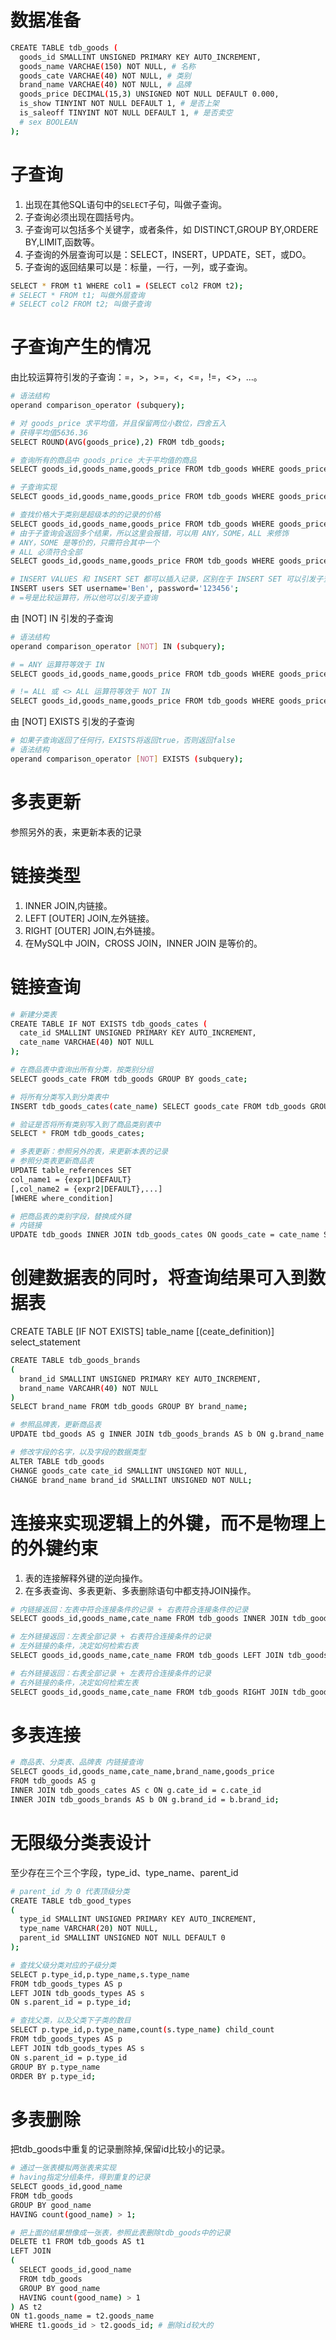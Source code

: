 # 数据准备
``` bash
CREATE TABLE tdb_goods (
  goods_id SMALLINT UNSIGNED PRIMARY KEY AUTO_INCREMENT,
  goods_name VARCHAE(150) NOT NULL, # 名称
  goods_cate VARCHAE(40) NOT NULL, # 类别
  brand_name VARCHAE(40) NOT NULL, # 品牌
  goods_price DECIMAL(15,3) UNSIGNED NOT NULL DEFAULT 0.000,
  is_show TINYINT NOT NULL DEFAULT 1, # 是否上架
  is_saleoff TINYINT NOT NULL DEFAULT 1, # 是否卖空
  # sex BOOLEAN
);
```

# 子查询
1. 出现在其他SQL语句中的`SELECT`子句，叫做子查询。
2. 子查询必须出现在圆括号内。
3. 子查询可以包括多个关键字，或者条件，如 DISTINCT,GROUP BY,ORDERE BY,LIMIT,函数等。
4. 子查询的外层查询可以是：SELECT，INSERT，UPDATE，SET，或DO。
5. 子查询的返回结果可以是：标量，一行，一列，或子查询。
``` bash
SELECT * FROM t1 WHERE col1 = (SELECT col2 FROM t2);
# SELECT * FROM t1; 叫做外层查询
# SELECT col2 FROM t2; 叫做子查询
```

# 子查询产生的情况
由比较运算符引发的子查询：=，>，>=，<，<=，!=，<>，...。
``` bash
# 语法结构
operand comparison_operator (subquery);

# 对 goods_price 求平均值，并且保留两位小数位，四舍五入
# 获得平均值5636.36
SELECT ROUND(AVG(goods_price),2) FROM tdb_goods; 

# 查询所有的商品中 goods_price 大于平均值的商品
SELECT goods_id,goods_name,goods_price FROM tdb_goods WHERE goods_price >= 5636.36;

# 子查询实现
SELECT goods_id,goods_name,goods_price FROM tdb_goods WHERE goods_price >= (SELECT ROUND(AVG(goods_price),2) FROM tdb_goods);

# 查找价格大于类别是超级本的的记录的价格
SELECT goods_id,goods_name,goods_price FROM tdb_goods WHERE goods_price >= (SELECT goods_price FROM tdb_goods WHERE goods_cate = '超级本');
# 由于子查询会返回多个结果，所以这里会报错，可以用 ANY，SOME，ALL 来修饰
# ANY，SOME 是等价的，只需符合其中一个
# ALL 必须符合全部
SELECT goods_id,goods_name,goods_price FROM tdb_goods WHERE goods_price >= ANY (SELECT goods_price FROM tdb_goods WHERE goods_cate = '超级本');

# INSERT VALUES 和 INSERT SET 都可以插入记录，区别在于 INSERT SET 可以引发子查询
INSERT users SET username='Ben', password='123456';
# =号是比较运算符，所以他可以引发子查询
```

由 [NOT] IN 引发的子查询
``` bash
# 语法结构
operand comparison_operator [NOT] IN (subquery);

# = ANY 运算符等效于 IN
SELECT goods_id,goods_name,goods_price FROM tdb_goods WHERE goods_price = ANY (SELECT goods_price FROM tdb_goods WHERE goods_cate = '超级本');

# != ALL 或 <> ALL 运算符等效于 NOT IN
SELECT goods_id,goods_name,goods_price FROM tdb_goods WHERE goods_price != ALL (SELECT goods_price FROM tdb_goods WHERE goods_cate = '超级本');

```

由 [NOT] EXISTS 引发的子查询
``` bash
# 如果子查询返回了任何行，EXISTS将返回true，否则返回false
# 语法结构
operand comparison_operator [NOT] EXISTS (subquery);
```
# 多表更新
参照另外的表，来更新本表的记录

# 链接类型
1. INNER JOIN,内链接。
2. LEFT [OUTER] JOIN,左外链接。
3. RIGHT [OUTER] JOIN,右外链接。
4. 在MySQL中 JOIN，CROSS JOIN，INNER JOIN 是等价的。

# 链接查询
``` bash
# 新建分类表
CREATE TABLE IF NOT EXISTS tdb_goods_cates (
  cate_id SMALLINT UNSIGNED PRIMARY KEY AUTO_INCREMENT,
  cate_name VARCHAE(40) NOT NULL
);

# 在商品表中查询出所有分类，按类别分组
SELECT goods_cate FROM tdb_goods GROUP BY goods_cate;

# 将所有分类写入到分类表中
INSERT tdb_goods_cates(cate_name) SELECT goods_cate FROM tdb_goods GROUP BY goods_cate;

# 验证是否将所有类别写入到了商品类别表中
SELECT * FROM tdb_goods_cates;

# 多表更新：参照另外的表，来更新本表的记录
# 参照分类表更新商品表
UPDATE table_references SET 
col_name1 = {expr1|DEFAULT}
[,col_name2 = {expr2|DEFAULT},...]
[WHERE where_condition]

# 把商品表的类别字段，替换成外键
# 内链接
UPDATE tdb_goods INNER JOIN tdb_goods_cates ON goods_cate = cate_name SET goods_cate = cate_id;
```

# 创建数据表的同时，将查询结果可入到数据表
CREATE TABLE [IF NOT EXISTS] table_name [(ceate_definition)] select_statement
``` bash
CREATE TABLE tdb_goods_brands 
(
  brand_id SMALLINT UNSIGNED PRIMARY KEY AUTO_INCREMENT,
  brand_name VARCAHR(40) NOT NULL
)
SELECT brand_name FROM tdb_goods GROUP BY brand_name;

# 参照品牌表，更新商品表
UPDATE tbd_goods AS g INNER JOIN tdb_goods_brands AS b ON g.brand_name = b.brand_name SET g.brand_name = b.brand_id;

# 修改字段的名字，以及字段的数据类型
ALTER TABLE tdb_goods 
CHANGE goods_cate cate_id SMALLINT UNSIGNED NOT NULL,
CHANGE brand_name brand_id SMALLINT UNSIGNED NOT NULL;
```

# 连接来实现逻辑上的外键，而不是物理上的外键约束
1. 表的连接解释外键的逆向操作。
2. 在多表查询、多表更新、多表删除语句中都支持JOIN操作。
``` bash
# 内链接返回：左表中符合连接条件的记录 + 右表符合连接条件的记录
SELECT goods_id,goods_name,cate_name FROM tdb_goods INNER JOIN tdb_goods_cates ON tdb_goods.cate_id = tdb_goods_cates.cate_id;

# 左外链接返回：左表全部记录 + 右表符合连接条件的记录
# 左外链接的条件，决定如何检索右表
SELECT goods_id,goods_name,cate_name FROM tdb_goods LEFT JOIN tdb_goods_cates ON tdb_goods.cate_id = tdb_goods_cates.cate_id;

# 右外链接返回：右表全部记录 + 左表符合连接条件的记录
# 右外链接的条件，决定如何检索左表
SELECT goods_id,goods_name,cate_name FROM tdb_goods RIGHT JOIN tdb_goods_cates ON tdb_goods.cate_id = tdb_goods_cates.cate_id;
```

# 多表连接
``` bash
# 商品表、分类表、品牌表 内链接查询
SELECT goods_id,goods_name,cate_name,brand_name,goods_price 
FROM tdb_goods AS g 
INNER JOIN tdb_goods_cates AS c ON g.cate_id = c.cate_id
INNER JOIN tdb_goods_brands AS b ON g.brand_id = b.brand_id;
```

# 无限级分类表设计
至少存在三个三个字段，type_id、type_name、parent_id
``` bash
# parent_id 为 0 代表顶级分类
CREATE TABLE tdb_good_types 
(
  type_id SMALLINT UNSIGNED PRIMARY KEY AUTO_INCREMENT,
  type_name VARCHAR(20) NOT NULL,
  parent_id SMALLINT UNSIGNED NOT NULL DEFAULT 0
);

# 查找父级分类对应的子级分类
SELECT p.type_id,p.type_name,s.type_name
FROM tdb_goods_types AS p
LEFT JOIN tdb_goods_types AS s
ON s.parent_id = p.type_id;

# 查找父类，以及父类下子类的数目
SELECT p.type_id,p.type_name,count(s.type_name) child_count
FROM tdb_goods_types AS p
LEFT JOIN tdb_goods_types AS s
ON s.parent_id = p.type_id
GROUP BY p.type_name
ORDER BY p.type_id;
```

# 多表删除
把tdb_goods中重复的记录删除掉,保留id比较小的记录。
``` bash
# 通过一张表模拟两张表来实现
# having指定分组条件，得到重复的记录
SELECT goods_id,good_name
FROM tdb_goods
GROUP BY good_name
HAVING count(good_name) > 1; 

# 把上面的结果想像成一张表，参照此表删除tdb_goods中的记录
DELETE t1 FROM tdb_goods AS t1
LEFT JOIN 
(
  SELECT goods_id,good_name
  FROM tdb_goods 
  GROUP BY good_name
  HAVING count(good_name) > 1 
) AS t2
ON t1.goods_name = t2.goods_name
WHERE t1.goods_id > t2.goods_id; # 删除id较大的
```